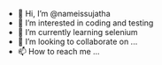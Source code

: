 - 👋 Hi, I’m @nameissujatha
- 👀 I’m interested in coding and testing
- 🌱 I’m currently learning selenium
- 💞️ I’m looking to collaborate on ...
- 📫 How to reach me ...

<!---
nameissujatha/nameissujatha is a ✨ special ✨ repository because its `README.md` (this file) appears on your GitHub profile.
You can click the Preview link to take a look at your changes.
--->
